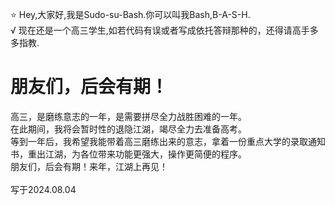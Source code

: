 ⭐ Hey,大家好,我是Sudo-su-Bash.你可以叫我Bash,B-A-S-H.<br>
 √ 现在还是一个高三学生,如若代码有误或者写成依托答辩那种的，还得请高手多多指教.<br>


 # 朋友们，后会有期！
 高三，是磨练意志的一年，是需要拼尽全力战胜困难的一年。<br>
 在此期间，我将会暂时性的退隐江湖，竭尽全力去准备高考。<br>
 等到一年后，我希望我能带着高三磨练出来的意志，拿着一份重点大学的录取通知书，重出江湖，为各位带来功能更强大，操作更简便的程序。<br>
 朋友们，后会有期！来年，江湖上再见！<br>
 <br>
 写于2024.08.04
